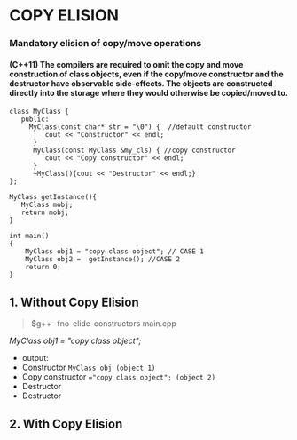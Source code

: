 # COPY ELISION
### Mandatory elision of copy/move operations
#### (C++11) The compilers are required to omit the copy and move construction of class objects, even if the copy/move constructor and the destructor have observable side-effects. The objects are constructed directly into the storage where they would otherwise be copied/moved to. 
```
class MyClass {
   public:
     MyClass(const char* str = "\0") {  //default constructor
         cout << "Constructor" << endl;
      }
      MyClass(const MyClass &my_cls) { //copy constructor
         cout << "Copy constructor" << endl;
      }
      ~MyClass(){cout << "Destructor" << endl;}
};

MyClass getInstance(){
   MyClass mobj;
   return mobj;
}

int main()
{
    MyClass obj1 = "copy class object"; // CASE 1
    MyClass obj2 =  getInstance(); //CASE 2
    return 0;
}
```
## 1. Without Copy Elision
> $g++ -fno-elide-constructors main.cpp

_MyClass obj1 = "copy class object";_

- output:
- Constructor    `MyClass obj (object 1)` 
- Copy constructor     `="copy class object"; (object 2)`
- Destructor
- Destructor



## 2. With Copy Elision

